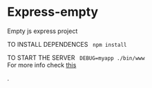# Express-empty
Empty js express project



TO INSTALL DEPENDENCES
<code>
	npm install 
</code>

TO START THE SERVER
<code>
	DEBUG=myapp ./bin/www
</code>
</br> 
For more info check
<a href='http://expressjs.com/starter/generator.html'>
 this

</a> 
.
